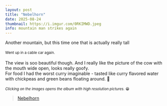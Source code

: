 ```yaml
---
layout: post
title: "Nebelhorn"
date: 2025-08-24
thumbnail: https://i.imgur.com/0RKIMWD.jpeg 
info: mountain man strikes again
---
```

Another mountain, but this time one that is actually really tall 
<br>
<br>
<small>Went up in a cable car again.</small>
<br>
<br>
The view is soo beautiful though. And I really like the picture of the cow with the mouth wide open, looks really goofy.
<br>
For food I had the worst curry imaginable - tasted like curry flavored water with chickpeas and green beans floating around. 🤢
<br>
<br>
<small>_Clicking on the images opens the album with high resolution pictures._ 😁</small>

<blockquote class="imgur-embed-pub" lang="en" data-id="a/UrzfOCx"  ><a href="//imgur.com/a/UrzfOCx">Nebelhorn</a></blockquote><script async src="//s.imgur.com/min/embed.js" charset="utf-8"></script>
